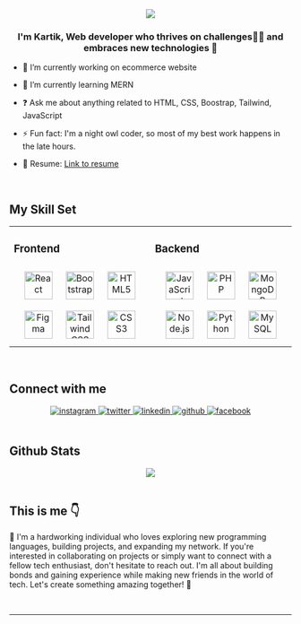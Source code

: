 <div align="center">
<img src="https://user-images.githubusercontent.com/74038190/264141683-8aa99f6c-267d-4977-9cd3-1a4c11675863.gif" align="center" style="max-width: 100%" />
</div>  
  

### <div align="center">I'm Kartik, Web developer who thrives on challenges👨‍💻  and embraces new technologies 🚀</div>  
  

- 🔭 I’m currently working on ecommerce website   
  

- 🌱 I’m currently learning MERN  
  

- ❓ Ask me about anything related to HTML, CSS, Boostrap, Tailwind, JavaScript
  

- ⚡ Fun fact: I'm a night owl coder, so most of my best work happens in the late hours.  
  


  

- 📄 Resume: [Link to resume](https://drive.google.com/file/d/1sUyAk-N8mxq967TE-GvUHnz7_LSMqEdm/view?usp=sharing)  
  
<!--- 🧑 Portfolio: [Kartik Kunder](http://example/com)  -->

<br/>  


## My Skill Set  
<table><tr><td valign="top" width="50%">



### Frontend  
<div align="center">  
<a href="https://reactjs.org/" target="_blank"><img style="margin: 10px" src="https://profilinator.rishav.dev/skills-assets/react-original-wordmark.svg" alt="React" height="50" /></a>  
<a href="https://getbootstrap.com/docs/3.4/javascript/" target="_blank"><img style="margin: 10px" src="https://profilinator.rishav.dev/skills-assets/bootstrap-plain.svg" alt="Bootstrap" height="50" /></a>  
<a href="https://en.wikipedia.org/wiki/HTML5" target="_blank"><img style="margin: 10px" src="https://profilinator.rishav.dev/skills-assets/html5-original-wordmark.svg" alt="HTML5" height="50" /></a>  
<a href="https://www.figma.com/" target="_blank"><img style="margin: 10px" src="https://profilinator.rishav.dev/skills-assets/figma-icon.svg" alt="Figma" height="50" /></a>  
<a href="https://www.tailwindcss.com/" target="_blank"><img style="margin: 10px" src="https://profilinator.rishav.dev/skills-assets/tailwindcss.svg" alt="Tailwind CSS" height="50" /></a>  
<a href="https://www.w3schools.com/css/" target="_blank"><img style="margin: 10px" src="https://profilinator.rishav.dev/skills-assets/css3-original-wordmark.svg" alt="CSS3" height="50" /></a>  
</div>

</td><td valign="top" width="50%">



### Backend  
<div align="center">  
<a href="https://www.javascript.com/" target="_blank"><img style="margin: 10px" src="https://profilinator.rishav.dev/skills-assets/javascript-original.svg" alt="JavaScript" height="50" /></a>  
<a href="https://www.php.net/" target="_blank"><img style="margin: 10px" src="https://profilinator.rishav.dev/skills-assets/php-original.svg" alt="PHP" height="50" /></a>  
<a href="https://www.mongodb.com/" target="_blank"><img style="margin: 10px" src="https://profilinator.rishav.dev/skills-assets/mongodb-original-wordmark.svg" alt="MongoDB" height="50" /></a>  
<a href="https://nodejs.org/" target="_blank"><img style="margin: 10px" src="https://profilinator.rishav.dev/skills-assets/nodejs-original-wordmark.svg" alt="Node.js" height="50" /></a>  
<!--<a href="https://www.linux.org/" target="_blank"><img style="margin: 10px" src="https://profilinator.rishav.dev/skills-assets/linux-original.svg" alt="Linux" height="50" /></a>  -->
<a href="https://www.python.org/" target="_blank"><img style="margin: 10px" src="https://profilinator.rishav.dev/skills-assets/python-original.svg" alt="Python" height="50" /></a>  
<a href="https://www.mysql.com/" target="_blank"><img style="margin: 10px" src="https://profilinator.rishav.dev/skills-assets/mysql-original-wordmark.svg" alt="MySQL" height="50" /></a>  
<!--<a href="https://expressjs.com/" target="_blank"><img style="margin: 10px" src="https://profilinator.rishav.dev/skills-assets/express-original-wordmark.svg" alt="Express.js" height="50" /></a>  -->
</div>

<!--</td><td valign="top" width="33%">-->



<!--### DevOps  -->
<!--<div align="center">  -->
<!--<a href="https://www.gnu.org/software/bash/" target="_blank"><img style="margin: 10px" src="https://profilinator.rishav.dev/skills-assets/gnu_bash-icon.svg" alt="Bash" height="50" /></a>  -->
<!--<a href="https://github.com/" target="_blank"><img style="margin: 10px" src="https://profilinator.rishav.dev/skills-assets/git-scm-icon.svg" alt="Git" height="50" /></a>  -->
<!--</div>-->

<!--</td>-->
</tr></table>  

<br/>  


## Connect with me  
<div align="center">
<a href="https://instagram.com/kartikunder" target="_blank">
<img src=https://img.shields.io/badge/instagram-%23000000.svg?&style=for-the-badge&logo=instagram&logoColor=white alt=instagram style="margin-bottom: 5px;" />
</a>
<a href="https://twitter.com/kartikunder" target="_blank">
<img src=https://img.shields.io/badge/twitter-%2300acee.svg?&style=for-the-badge&logo=twitter&logoColor=white alt=twitter style="margin-bottom: 5px;" />
</a>
<a href="https://linkedin.com/in/Kartik Kunder" target="_blank">
<img src=https://img.shields.io/badge/linkedin-%231E77B5.svg?&style=for-the-badge&logo=linkedin&logoColor=white alt=linkedin style="margin-bottom: 5px;" />
</a>
<!--<a href="https://dribbble.com/kartikunder" target="_blank">-->
<!--<img src=https://img.shields.io/badge/dribbble-%23E45285.svg?&style=for-the-badge&logo=dribbble&logoColor=white alt=dribbble style="margin-bottom: 5px;" />-->
<!--</a>-->
<a href="https://github.com/kartikunder" target="_blank">
<img src=https://img.shields.io/badge/github-%2324292e.svg?&style=for-the-badge&logo=github&logoColor=white alt=github style="margin-bottom: 5px;" />
</a>
<a href="https://www.facebook.com/kartik.kunder.7" target="_blank">
<img src=https://img.shields.io/badge/facebook-%232E87FB.svg?&style=for-the-badge&logo=facebook&logoColor=white alt=facebook style="margin-bottom: 5px;" />
</a>  
</div>  
  

<br/>  


## Github Stats  
<div align="center"><img src="https://github-readme-stats.vercel.app/api?username=kartikunder&show_icons=true&count_private=true&hide_border=true" align="center" /></div>  

<br/>  


## This is me 👇  
🚀 I'm a hardworking individual who loves exploring new programming languages, building projects, and expanding my network. If you're interested in collaborating on projects or simply want to connect with a fellow tech enthusiast, don't hesitate to reach out. I'm all about building bonds and gaining experience while making new friends in the world of tech. Let's create something amazing together! 🌟  
  

<br/>  

<!--<div align="center">-->
<!--<img src="https://www.canva.com/design/DAFzUj6V-II/BxvzH0geE7_GVmbfCRAvPA/edit?utm_content=DAFzUj6V-II&utm_campaign=designshare&utm_medium=link2&utm_source=sharebutton" align="center" height="" width="600" />-->
<!--</div>  -->

<!--<br />-->

----
<!--<div align="center">Generated using <a href="https://profilinator.rishav.dev/" target="_blank">Github Profilinator</a></div>-->
